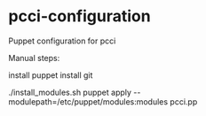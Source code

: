 # pcci-configuration

Puppet configuration for pcci

Manual steps:

install puppet
install git

./install_modules.sh
puppet apply --modulepath=/etc/puppet/modules:modules pcci.pp
